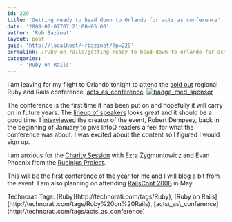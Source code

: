 ```yaml
---
id: 229
title: 'Getting ready to head down to Orlando for acts_as_conference'
date: '2008-02-07T07:21:00-05:00'
author: 'Rob Bazinet'
layout: post
guid: 'http://localhost/~rbazinet/?p=229'
permalink: /ruby-on-rails/getting-ready-to-head-down-to-orlando-for-acts_as_conference/
categories:
    - 'Ruby on Rails'
---
```


I am leaving for my flight to Orlando tonight to attend the [sold out](http://rorblog.techcfl.com/2008/02/05/acts_as_conference-is-sold-out/) regional Ruby and Rails conference, [acts\_as\_conference](http://www.actsasconference.com/). [![badge_med_sponsor](http://rbazinet.files.wordpress.com/2008/02/badge-med-sponsor-thumb.png)](http://rbazinet.files.wordpress.com/2008/02/badge-med-sponsor.png)

The conference is the first time it has been put on and hopefully it will carry on in future years. The [lineup of speakers](http://www.actsasconference.com/speakers) looks great and it should be a good time. I [interviewed](http://www.infoq.com/news/2008/01/acts-as-conference/) the creator of the event, Robert Dempsey, back in the beginning of January to give InfoQ readers a feel for what the conference was about. I was excited about the content so I figured I would sign up.

I am anxious for the [Charity Session](http://www.changingthepresent.org/registries/show/1162) with Ezra Zygmuntowicz and Evan Phoenix from the [Rubinius Project](http://rubini.us/).

This will be the first conference of the year for me and I will blog a bit from the event. I am also planning on attending [RailsConf 2008](http://en.oreilly.com/rails2008/public/content/home) in May.

<div class="wlWriterSmartContent" style="display:inline;margin:0;padding:0;">Technorati Tags: [Ruby](http://technorati.com/tags/Ruby), [Ruby on Rails](http://technorati.com/tags/Ruby%20on%20Rails), [acts\_as\_conference](http://technorati.com/tags/acts_as_conference)</div>